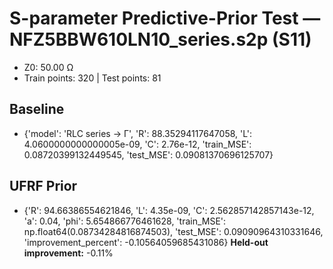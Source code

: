 # S-parameter Predictive-Prior Test — NFZ5BBW610LN10_series.s2p (S11)
- Z0: 50.00 Ω
- Train points: 320  |  Test points: 81

## Baseline
- {'model': 'RLC series -> Γ', 'R': 88.35294117647058, 'L': 4.0600000000000005e-09, 'C': 2.76e-12, 'train_MSE': 0.08720399132449545, 'test_MSE': 0.09081370696125707}

## UFRF Prior
- {'R': 94.66386554621846, 'L': 4.35e-09, 'C': 2.562857142857143e-12, 'a': 0.04, 'phi': 5.654866776461628, 'train_MSE': np.float64(0.08734284816874503), 'test_MSE': 0.09090964310331646, 'improvement_percent': -0.10564059685431086}
**Held-out improvement:** -0.11%